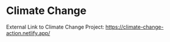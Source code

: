 ﻿# Climate Change
 
 External Link to Climate Change Project: https://climate-change-action.netlify.app/

